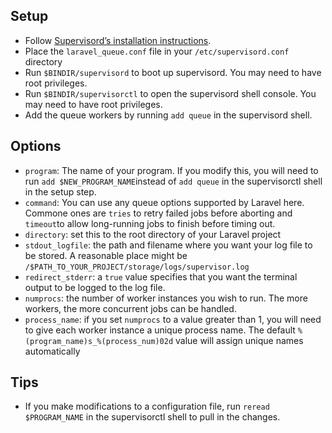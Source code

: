 ## Setup
* Follow [Supervisord’s installation instructions](http://supervisord.org/installing.html).
* Place the `laravel_queue.conf` file in your `/etc/supervisord.conf` directory
* Run `$BINDIR/supervisord` to boot up supervisord. You may need to have root privileges. 
* Run `$BINDIR/supervisorctl` to open the supervisord shell console. You may need to have root privileges.
* Add the queue workers by running `add queue` in the supervisord shell.

## Options
* `program`: The name of your program. If you modify this, you will need to run `add $NEW_PROGRAM_NAME`instead of `add queue` in the supervisorctl shell in the setup step.
* `command`: You can use any queue options supported by Laravel here. Commone ones are `tries` to retry failed jobs before aborting and `timeout`to allow long-running jobs to finish before timing out.
* `directory`: set this to the root directory of your Laravel project
* `stdout_logfile`: the path and filename where you want your log file to be stored. A reasonable place might be `/$PATH_TO_YOUR_PROJECT/storage/logs/supervisor.log`
* `redirect_stderr`: a `true` value specifies that you want the terminal output to be logged to the log file.
* `numprocs`: the number of worker instances you wish to run. The more workers, the more concurrent jobs can be handled.
* `process_name`: if you set `numprocs` to a value greater than 1, you will need to give each worker instance a unique process name. The default `%(program_name)s_%(process_num)02d` value will assign unique names automatically

## Tips
* If you make modifications to a configuration file, run `reread $PROGRAM_NAME` in the supervisorctl shell to pull in the changes.
